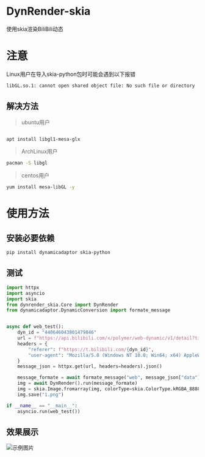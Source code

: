 # DynRender-skia
使用skia渲染BiliBili动态

# 注意

Linux用户在导入skia-python包时可能会遇到以下报错
```bash
libGL.so.1: cannot open shared object file: No such file or directory
```
## 解决方法

> ubuntu用户

```bash

apt install libgl1-mesa-glx

```
> ArchLinux用户

```bash
pacman -S libgl
```
> centos用户
```bash
yum install mesa-libGL -y

```

# 使用方法

## 安装必要依赖
```bash
pip install dynamicadaptor skia-python
```

## 测试

```python
import httpx
import asyncio
import skia
from dynrender_skia.Core import DynRender
from dynamicadaptor.DynamicConversion import formate_message


async def web_test():
    dyn_id = "440646043801479846"
    url = f"https://api.bilibili.com/x/polymer/web-dynamic/v1/detail?timezone_offset=-480&id={dyn_id}&features=itemOpusStyle"
    headers = {
        "referer": f"https://t.bilibili.com/{dyn_id}",
        "user-agent": "Mozilla/5.0 (Windows NT 10.0; Win64; x64) AppleWebKit/537.36 (KHTML, like Gecko) Chrome/113.0.0.0 Safari/537.36"
    }
    message_json = httpx.get(url, headers=headers).json()

    message_formate = await formate_message("web", message_json["data"]["item"])
    img = await DynRender().run(message_formate)
    img = skia.Image.fromarray(img, colorType=skia.ColorType.kRGBA_8888_ColorType)
    img.save("1.png")

if __name__ == "__main__":
    asyncio.run(web_test())

```

## 效果展示
![示例图片](http://i0.hdslb.com/bfs/new_dyn/a1fae2ca072ef96bc66dc12ea6de569c37815472.png)
